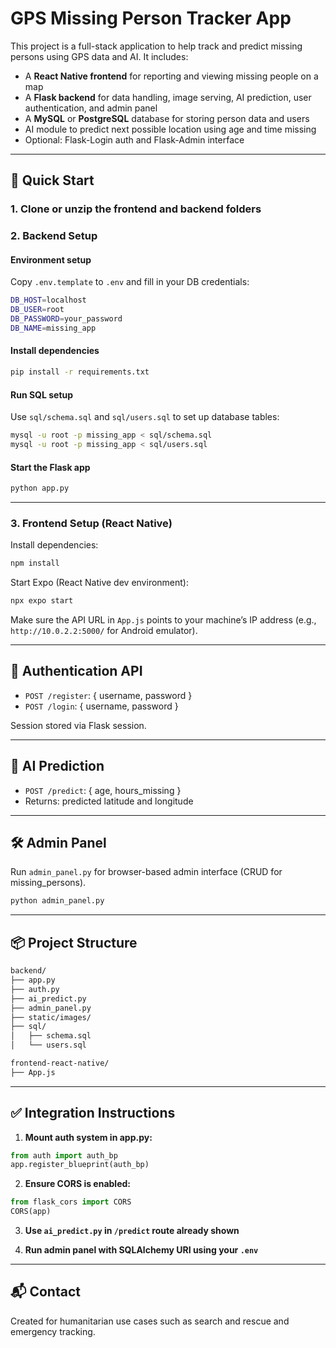 # GPS Missing Person Tracker App

This project is a full-stack application to help track and predict missing persons using GPS data and AI. It includes:

- A **React Native frontend** for reporting and viewing missing people on a map
- A **Flask backend** for data handling, image serving, AI prediction, user authentication, and admin panel
- A **MySQL** or **PostgreSQL** database for storing person data and users
- AI module to predict next possible location using age and time missing
- Optional: Flask-Login auth and Flask-Admin interface

---

## 🚀 Quick Start

### 1. Clone or unzip the frontend and backend folders

### 2. Backend Setup

#### Environment setup

Copy `.env.template` to `.env` and fill in your DB credentials:

```bash
DB_HOST=localhost
DB_USER=root
DB_PASSWORD=your_password
DB_NAME=missing_app
```

#### Install dependencies

```bash
pip install -r requirements.txt
```

#### Run SQL setup

Use `sql/schema.sql` and `sql/users.sql` to set up database tables:

```bash
mysql -u root -p missing_app < sql/schema.sql
mysql -u root -p missing_app < sql/users.sql
```

#### Start the Flask app

```bash
python app.py
```

---

### 3. Frontend Setup (React Native)

Install dependencies:

```bash
npm install
```

Start Expo (React Native dev environment):

```bash
npx expo start
```

Make sure the API URL in `App.js` points to your machine’s IP address (e.g., `http://10.0.2.2:5000/` for Android emulator).

---

## 🔐 Authentication API

- `POST /register`: { username, password }
- `POST /login`: { username, password }

Session stored via Flask session.

---

## 🧠 AI Prediction

- `POST /predict`: { age, hours_missing }
- Returns: predicted latitude and longitude

---

## 🛠 Admin Panel

Run `admin_panel.py` for browser-based admin interface (CRUD for missing_persons).

```bash
python admin_panel.py
```

---

## 📦 Project Structure

```bash
backend/
├── app.py
├── auth.py
├── ai_predict.py
├── admin_panel.py
├── static/images/
├── sql/
│   ├── schema.sql
│   └── users.sql

frontend-react-native/
├── App.js
```

---

## ✅ Integration Instructions

1. **Mount auth system in app.py:**

```python
from auth import auth_bp
app.register_blueprint(auth_bp)
```

2. **Ensure CORS is enabled:**

```python
from flask_cors import CORS
CORS(app)
```

3. **Use `ai_predict.py` in `/predict` route already shown**

4. **Run admin panel with SQLAlchemy URI using your `.env`**

---

## 📬 Contact

Created for humanitarian use cases such as search and rescue and emergency tracking.
